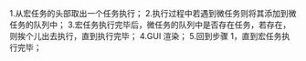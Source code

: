 1.从宏任务的头部取出一个任务执行；
2.执行过程中若遇到微任务则将其添加到微任务的队列中；
3.宏任务执行完毕后，微任务的队列中是否存在任务，若存在，则挨个儿出去执行，直到执行完毕；
4.GUI 渲染；
5.回到步骤 1，直到宏任务执行完毕；